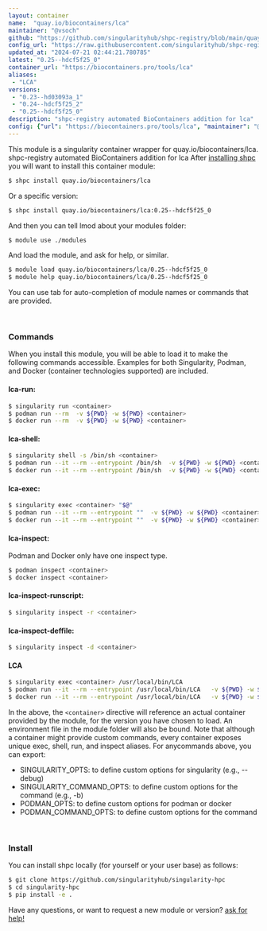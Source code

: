 ```yaml
---
layout: container
name:  "quay.io/biocontainers/lca"
maintainer: "@vsoch"
github: "https://github.com/singularityhub/shpc-registry/blob/main/quay.io/biocontainers/lca/container.yaml"
config_url: "https://raw.githubusercontent.com/singularityhub/shpc-registry/main/quay.io/biocontainers/lca/container.yaml"
updated_at: "2024-07-21 02:44:21.780785"
latest: "0.25--hdcf5f25_0"
container_url: "https://biocontainers.pro/tools/lca"
aliases:
 - "LCA"
versions:
 - "0.23--hd03093a_1"
 - "0.24--hdcf5f25_2"
 - "0.25--hdcf5f25_0"
description: "shpc-registry automated BioContainers addition for lca"
config: {"url": "https://biocontainers.pro/tools/lca", "maintainer": "@vsoch", "description": "shpc-registry automated BioContainers addition for lca", "latest": {"0.25--hdcf5f25_0": "sha256:e3705ddb09867d75f041a26f165f5961fc9576b12c9fe44513aed5d7c07c5d18"}, "tags": {"0.23--hd03093a_1": "sha256:914333ec6aedc403748387c136645c0db05125b4b2571b74eafb00e67df49ab5", "0.24--hdcf5f25_2": "sha256:74a8caf952ed34e1e6fd2e0bfda1a744b50fbaffb07695853b57afb9633d64a0", "0.25--hdcf5f25_0": "sha256:e3705ddb09867d75f041a26f165f5961fc9576b12c9fe44513aed5d7c07c5d18"}, "docker": "quay.io/biocontainers/lca", "aliases": {"LCA": "/usr/local/bin/LCA"}}
---
```


This module is a singularity container wrapper for quay.io/biocontainers/lca.
shpc-registry automated BioContainers addition for lca
After [installing shpc](#install) you will want to install this container module:


```bash
$ shpc install quay.io/biocontainers/lca
```

Or a specific version:

```bash
$ shpc install quay.io/biocontainers/lca:0.25--hdcf5f25_0
```

And then you can tell lmod about your modules folder:

```bash
$ module use ./modules
```

And load the module, and ask for help, or similar.

```bash
$ module load quay.io/biocontainers/lca/0.25--hdcf5f25_0
$ module help quay.io/biocontainers/lca/0.25--hdcf5f25_0
```

You can use tab for auto-completion of module names or commands that are provided.

<br>

### Commands

When you install this module, you will be able to load it to make the following commands accessible.
Examples for both Singularity, Podman, and Docker (container technologies supported) are included.

#### lca-run:

```bash
$ singularity run <container>
$ podman run --rm  -v ${PWD} -w ${PWD} <container>
$ docker run --rm  -v ${PWD} -w ${PWD} <container>
```

#### lca-shell:

```bash
$ singularity shell -s /bin/sh <container>
$ podman run --it --rm --entrypoint /bin/sh  -v ${PWD} -w ${PWD} <container>
$ docker run --it --rm --entrypoint /bin/sh  -v ${PWD} -w ${PWD} <container>
```

#### lca-exec:

```bash
$ singularity exec <container> "$@"
$ podman run --it --rm --entrypoint ""  -v ${PWD} -w ${PWD} <container> "$@"
$ docker run --it --rm --entrypoint ""  -v ${PWD} -w ${PWD} <container> "$@"
```

#### lca-inspect:

Podman and Docker only have one inspect type.

```bash
$ podman inspect <container>
$ docker inspect <container>
```

#### lca-inspect-runscript:

```bash
$ singularity inspect -r <container>
```

#### lca-inspect-deffile:

```bash
$ singularity inspect -d <container>
```


#### LCA

```bash
$ singularity exec <container> /usr/local/bin/LCA
$ podman run --it --rm --entrypoint /usr/local/bin/LCA   -v ${PWD} -w ${PWD} <container> -c " $@"
$ docker run --it --rm --entrypoint /usr/local/bin/LCA   -v ${PWD} -w ${PWD} <container> -c " $@"
```



In the above, the `<container>` directive will reference an actual container provided
by the module, for the version you have chosen to load. An environment file in the
module folder will also be bound. Note that although a container
might provide custom commands, every container exposes unique exec, shell, run, and
inspect aliases. For anycommands above, you can export:

 - SINGULARITY_OPTS: to define custom options for singularity (e.g., --debug)
 - SINGULARITY_COMMAND_OPTS: to define custom options for the command (e.g., -b)
 - PODMAN_OPTS: to define custom options for podman or docker
 - PODMAN_COMMAND_OPTS: to define custom options for the command

<br>

### Install

You can install shpc locally (for yourself or your user base) as follows:

```bash
$ git clone https://github.com/singularityhub/singularity-hpc
$ cd singularity-hpc
$ pip install -e .
```

Have any questions, or want to request a new module or version? [ask for help!](https://github.com/singularityhub/singularity-hpc/issues)